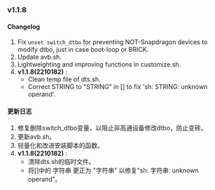 ### v1.1.8
#### Changelog
1. Fix `unset switch_dtbo` for preventing NOT-Snapdragon devices to modify dtbo, just in case boot-loop or BRICK.
2. Update avb.sh.
3. Lightweighting and improving functions in customize.sh.
4. **v1.1.8(2210182)** :
	* Clean temp file of dts.sh.
	* Correct STRING to "STRING" in [] to fix 'sh: STRING: unknown operand'.

#### 更新日志
1. 修复删除switch_dtbo变量，以阻止非高通设备修改dtbo，防止变砖。
2. 更新avb.sh。
3. 轻量化和改进安装脚本的函数。
4. **v1.1.8(2210182)** :
	* 清除dts.sh的临时文件。
	* 将[]中的 字符串 更正为 "字符串" 以修复“sh: 字符串: unknown operand”。

